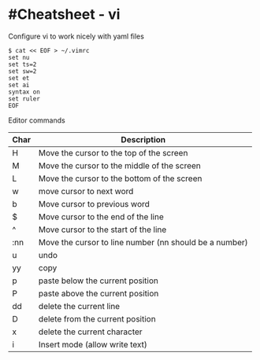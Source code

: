 #Cheatsheet - vi
===

Configure vi to work nicely with yaml files
```
$ cat << EOF > ~/.vimrc
set nu
set ts=2
set sw=2
set et
set ai
syntax on
set ruler
EOF
```

Editor commands

| Char| Description                                            |
|-----|--------------------------------------------------------|
| H   | Move the cursor to the top of the screen               |
| M   | Move the cursor to the middle of the screen            |
| L   | Move the cursor to the bottom of the screen            |
| w   | move cursor to next word                               |
| b   | Move cursor to previous word                           |
| $   | Move cursor to the end of the line                     |
| ^   | Move cursor to the start of the line                   |
| :nn | Move the cursor to line number (nn should be a number) |
| u   | undo                                                   |
| yy  | copy                                                   |
| p   | paste below the current position                       |
| P   | paste above the current position                       |
| dd  | delete the current line                                |
| D   | delete from the current position                       |
| x   | delete the current character                           |
| i   | Insert mode (allow write text)                         |

